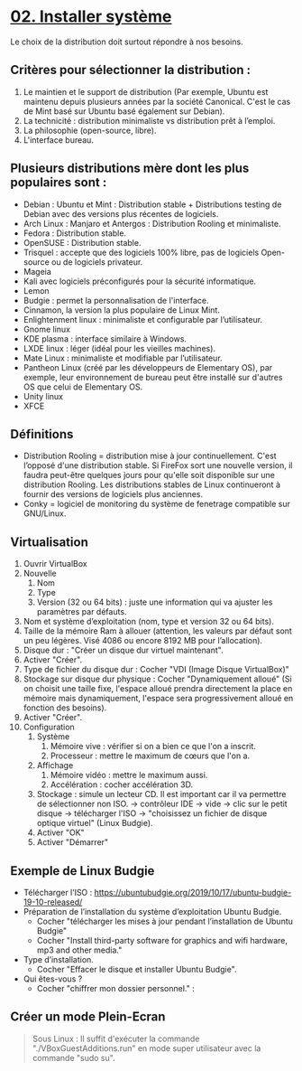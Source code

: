 # [02. Installer système](https://www.youtube.com/watch?v=0i2WTmKktbE)

Le choix de la distribution doit surtout répondre à nos besoins.

## Critères pour sélectionner la distribution :

1. Le maintien et le support de distribution (Par exemple, Ubuntu est maintenu depuis plusieurs années par la société Canonical. C'est le cas de Mint basé sur Ubuntu basé également sur Debian).
1. La technicité : distribution minimaliste vs distribution prêt à l’emploi.
1. La philosophie (open-source, libre).
1. L'interface bureau.

## Plusieurs distributions mère dont les plus populaires sont :

- Debian : Ubuntu et Mint : Distribution stable + Distributions testing de Debian avec des versions plus récentes de logiciels.
- Arch Linux : Manjaro et Antergos : Distribution Rooling et minimaliste.
- Fedora : Distribution stable.
- OpenSUSE : Distribution stable.
- Trisquel : accepte que des logiciels 100% libre, pas de logiciels Open-source ou de logiciels privateur.
- Mageia
- Kali avec logiciels préconfigurés pour la sécurité informatique.
- Lemon
- Budgie : permet la personnalisation de l'interface.
- Cinnamon, la version la plus populaire de Linux Mint.
- Enlightenment linux : minimaliste et configurable par l’utilisateur.
- Gnome linux
- KDE plasma : interface similaire à Windows.
- LXDE linux : léger (idéal pour les vieilles machines).
- Mate Linux : minimaliste et modifiable par l’utilisateur.
- Pantheon Linux (créé par les développeurs de Elementary OS), par exemple, leur environnement de bureau peut être installé sur d'autres OS que celui de Elementary OS.
- Unity linux 
- XFCE 

## Définitions

- Distribution Rooling = distribution mise à jour continuellement. C'est l’opposé d'une distribution stable. Si FireFox sort une nouvelle version, il faudra peut-être quelques jours pour qu'elle soit disponible sur une distribution Rooling. Les distributions stables de Linux continueront à fournir des versions de logiciels plus anciennes.
- Conky = logiciel de monitoring du système de fenetrage compatible sur GNU/Linux.

## Virtualisation

1. Ouvrir VirtualBox
1. Nouvelle 
	1. Nom
	1. Type 
	1. Version (32 ou 64 bits) : juste une information qui va ajuster les paramètres par défauts.
1. Nom et système d’exploitation (nom, type et version 32 ou 64 bits).
1. Taille de la mémoire Ram à allouer (attention, les valeurs par défaut sont un peu légères. Visé 4086 ou encore 8192 MB pour l’allocation).
1. Disque dur : "Créer un disque dur virtuel maintenant".
1. Activer "Créer".
1. Type de fichier du disque dur : Cocher "VDI (Image Disque VirtualBox)"
1. Stockage sur disque dur physique : Cocher "Dynamiquement alloué" (Si on choisit une taille fixe, l'espace alloué prendra directement la place en mémoire mais dynamiquement, l'espace sera progressivement alloué en fonction des besoins). 
1. Activer "Créer".
1. Configuration
	1. Système 
		1. Mémoire vive : vérifier si on a bien ce que l'on a inscrit.
		1. Processeur : mettre le maximum de cœurs que l'on a.
	1. Affichage
		1. Mémoire vidéo : mettre le maximum aussi.
		1. Accélération : cocher accélération 3D.
	1. Stockage : simule un lecteur CD. Il est important car il va permettre de sélectionner non ISO. -> contrôleur IDE -> vide -> clic sur le petit disque -> télécharger l'ISO -> "choisissez un fichier de disque optique virtuel" (Linux Budgie).
	1. Activer "OK"
	1. Activer "Démarrer" 
	
## Exemple de Linux Budgie
- Télécharger l’ISO : https://ubuntubudgie.org/2019/10/17/ubuntu-budgie-19-10-released/
- Préparation de l’installation du système d’exploitation Ubuntu Budgie.
	- Cocher "télécharger les mises à jour pendant l’installation de Ubuntu Budgie"
	- Cocher "Install third-party software for graphics and wifi hardware, mp3 and other media."
- Type d’installation.
	- Cocher "Effacer le disque et installer Ubuntu Budgie".
- Qui êtes-vous ?
	- Cocher "chiffrer mon dossier personnel." : 

## Créer un mode Plein-Ecran

> Sous Linux : Il suffit d'exécuter la commande "./VBoxGuestAdditions.run" en mode super utilisateur avec la commande "sudo su".